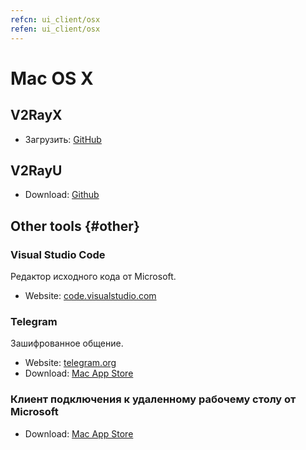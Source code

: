 ```yaml
---
refcn: ui_client/osx
refen: ui_client/osx
---
```

# Mac OS X

## V2RayX

* Загрузить: [GitHub](https://github.com/Cenmrev/V2RayX)

## V2RayU

* Download: [Github](https://github.com/yanue/V2rayU)

## Other tools {#other}

### Visual Studio Code

Редактор исходного кода от Microsoft.

* Website: [code.visualstudio.com](https://code.visualstudio.com/)

### Telegram

Зашифрованное общение.

* Website: [telegram.org](https://telegram.org/)
* Download: [Mac App Store](https://www.v2ray.com/itunesm/us/telegram-desktop/id946399090/)

### Клиент подключения к удаленному рабочему столу от Microsoft

* Download: [Mac App Store](https://www.v2ray.com/itunesm/us/microsoft-remote-desktop/id715768417/)